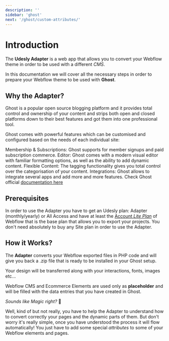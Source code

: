 ```yaml
---
description: ''
sidebar: 'ghost'
next: '/ghost/custom-attributes/'
---
```


# Introduction

The **Udesly Adapter** is a web app that allows you to convert your Webflow theme in order to be used with a different *CMS*.

In this documentation we will cover all the necessary steps in order to prepare your Webflow theme to be used with **Ghost**.

## Why the Adapter?

Ghost is a popular open source blogging platform and it provides total control and ownership of your content and strips both open and closed platforms down to their best features and got them into one professional tool.

Ghost comes with powerful features which can be customised and configured based on the needs of each individual site:

Membership & Subscriptions: Ghost supports for member signups and paid subscription commerce.
Editor: Ghost comes with a modern visual editor with familiar formatting options, as well as the ability to add dynamic content.
Flexible Content: The tagging functionality gives you total control over the categorisation of your content.
Integrations: Ghost allows to integrate several apps and add more and more features.
Check Ghost official [documentation here](https://ghost.org/docs/)


## Prerequisites

In order to use the Adapter you have to get an Udesly plan: Adapter (monthly/yearly) or All Access and have at least the [Account *Lite Plan*](https://webflow.com/pricing#account)   of Webflow that is the base plan that allows you to export your projects. You don't need absolutely to buy any Site plan in order to use the Adapter. 


## How it Works?

The **Adapter** converts your Webflow exported files in PHP code and will give you back a .zip file that is ready to be installed in your Ghost setup.

Your design will be transferred along with your interactions, fonts, images etc... 

Webflow CMS and Ecommerce Elements are used only as **placeholder** and will be filled with the data entries that you have created in Ghost.

*Sounds like Magic right?* 🧙

Well, kind of but not really, you have to help the Adapter to understand how to convert correctly your pages and the dynamic parts of them. But don't worry it's really simple, once you have understood the process it will flow automatically! You just have to add some special *attributes* to some of your Webflow elements and pages.